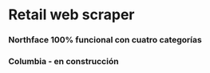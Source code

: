 # Retail web scraper 

### Northface 100% funcional con cuatro categorías
### Columbia - en construcción